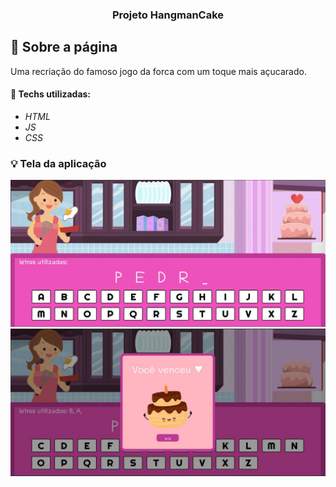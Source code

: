 <h3 align="center">
  Projeto HangmanCake
</h3>

## :rocket: Sobre a página

Uma recriação do famoso jogo da forca com um toque mais açucarado.

#### :wrench: Techs utilizadas:
* _HTML_
* _JS_
* _CSS_

### :bulb: Tela da aplicação
![image](https://github.com/JonanthaW/HangmanCake/blob/main/assets/img/example1.jpg)
![image](https://github.com/JonanthaW/HangmanCake/blob/main/assets/img/example2.jpg)
